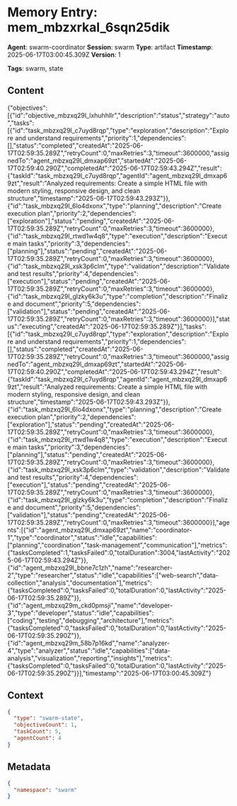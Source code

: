 # Memory Entry: mem_mbzxrkal_6sqn25dik

**Agent**: swarm-coordinator
**Session**: swarm
**Type**: artifact
**Timestamp**: 2025-06-17T03:00:45.309Z
**Version**: 1

**Tags**: swarm, state

## Content

{"objectives":[{"id":"objective_mbzxq29l_lxhuhhllr","description":"status","strategy":"auto","tasks":[{"id":"task_mbzxq29l_c7uyd8rqp","type":"exploration","description":"Explore and understand requirements","priority":1,"dependencies":[],"status":"completed","createdAt":"2025-06-17T02:59:35.289Z","retryCount":0,"maxRetries":3,"timeout":3600000,"assignedTo":"agent_mbzxq29l_dmxap69zt","startedAt":"2025-06-17T02:59:40.290Z","completedAt":"2025-06-17T02:59:43.294Z","result":{"taskId":"task_mbzxq29l_c7uyd8rqp","agentId":"agent_mbzxq29l_dmxap69zt","result":"Analyzed requirements: Create a simple HTML file with modern styling, responsive design, and clean structure","timestamp":"2025-06-17T02:59:43.293Z"}},{"id":"task_mbzxq29l_6lo4dxonx","type":"planning","description":"Create execution plan","priority":2,"dependencies":["exploration"],"status":"pending","createdAt":"2025-06-17T02:59:35.289Z","retryCount":0,"maxRetries":3,"timeout":3600000},{"id":"task_mbzxq29l_rtwd1w4q8","type":"execution","description":"Execute main tasks","priority":3,"dependencies":["planning"],"status":"pending","createdAt":"2025-06-17T02:59:35.289Z","retryCount":0,"maxRetries":3,"timeout":3600000},{"id":"task_mbzxq29l_xsk3p6clm","type":"validation","description":"Validate and test results","priority":4,"dependencies":["execution"],"status":"pending","createdAt":"2025-06-17T02:59:35.289Z","retryCount":0,"maxRetries":3,"timeout":3600000},{"id":"task_mbzxq29l_glzky6k3u","type":"completion","description":"Finalize and document","priority":5,"dependencies":["validation"],"status":"pending","createdAt":"2025-06-17T02:59:35.289Z","retryCount":0,"maxRetries":3,"timeout":3600000}],"status":"executing","createdAt":"2025-06-17T02:59:35.289Z"}],"tasks":[{"id":"task_mbzxq29l_c7uyd8rqp","type":"exploration","description":"Explore and understand requirements","priority":1,"dependencies":[],"status":"completed","createdAt":"2025-06-17T02:59:35.289Z","retryCount":0,"maxRetries":3,"timeout":3600000,"assignedTo":"agent_mbzxq29l_dmxap69zt","startedAt":"2025-06-17T02:59:40.290Z","completedAt":"2025-06-17T02:59:43.294Z","result":{"taskId":"task_mbzxq29l_c7uyd8rqp","agentId":"agent_mbzxq29l_dmxap69zt","result":"Analyzed requirements: Create a simple HTML file with modern styling, responsive design, and clean structure","timestamp":"2025-06-17T02:59:43.293Z"}},{"id":"task_mbzxq29l_6lo4dxonx","type":"planning","description":"Create execution plan","priority":2,"dependencies":["exploration"],"status":"pending","createdAt":"2025-06-17T02:59:35.289Z","retryCount":0,"maxRetries":3,"timeout":3600000},{"id":"task_mbzxq29l_rtwd1w4q8","type":"execution","description":"Execute main tasks","priority":3,"dependencies":["planning"],"status":"pending","createdAt":"2025-06-17T02:59:35.289Z","retryCount":0,"maxRetries":3,"timeout":3600000},{"id":"task_mbzxq29l_xsk3p6clm","type":"validation","description":"Validate and test results","priority":4,"dependencies":["execution"],"status":"pending","createdAt":"2025-06-17T02:59:35.289Z","retryCount":0,"maxRetries":3,"timeout":3600000},{"id":"task_mbzxq29l_glzky6k3u","type":"completion","description":"Finalize and document","priority":5,"dependencies":["validation"],"status":"pending","createdAt":"2025-06-17T02:59:35.289Z","retryCount":0,"maxRetries":3,"timeout":3600000}],"agents":[{"id":"agent_mbzxq29l_dmxap69zt","name":"coordinator-1","type":"coordinator","status":"idle","capabilities":["planning","coordination","task-management","communication"],"metrics":{"tasksCompleted":1,"tasksFailed":0,"totalDuration":3004,"lastActivity":"2025-06-17T02:59:43.294Z"}},{"id":"agent_mbzxq29l_bbne7c1zh","name":"researcher-2","type":"researcher","status":"idle","capabilities":["web-search","data-collection","analysis","documentation"],"metrics":{"tasksCompleted":0,"tasksFailed":0,"totalDuration":0,"lastActivity":"2025-06-17T02:59:35.289Z"}},{"id":"agent_mbzxq29m_ckd0pmsji","name":"developer-3","type":"developer","status":"idle","capabilities":["coding","testing","debugging","architecture"],"metrics":{"tasksCompleted":0,"tasksFailed":0,"totalDuration":0,"lastActivity":"2025-06-17T02:59:35.290Z"}},{"id":"agent_mbzxq29m_58b7p16kd","name":"analyzer-4","type":"analyzer","status":"idle","capabilities":["data-analysis","visualization","reporting","insights"],"metrics":{"tasksCompleted":0,"tasksFailed":0,"totalDuration":0,"lastActivity":"2025-06-17T02:59:35.290Z"}}],"timestamp":"2025-06-17T03:00:45.309Z"}

## Context

```json
{
  "type": "swarm-state",
  "objectiveCount": 1,
  "taskCount": 5,
  "agentCount": 4
}
```

## Metadata

```json
{
  "namespace": "swarm"
}
```
